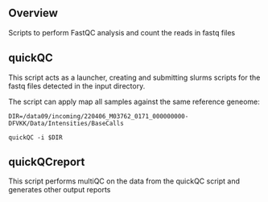 ## Overview

Scripts to perform FastQC analysis and count the reads in fastq files

	
## quickQC

This script acts as a launcher, creating and submitting slurms scripts for the fastq files detected in the input directory.

The script can apply map all samples against the same reference geneome:

```
DIR=/data09/incoming/220406_M03762_0171_000000000-DFVKK/Data/Intensities/BaseCalls

quickQC -i $DIR
```



## quickQCreport

This script performs multiQC on the data from the quickQC script and generates other output reports

